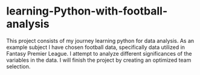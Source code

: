 # learning-Python-with-football-analysis
This project consists of my journey learning python for data analysis. As an example subject I have chosen football data, specifically data utilized in Fantasy Premier League. I attempt to analyze different significances of the variables in the data. I will finish the project by creating an optimized team selection.
